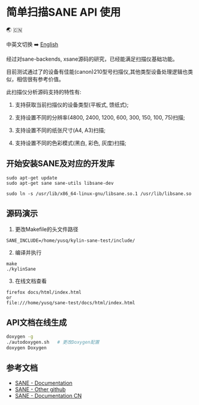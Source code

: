 # 简单扫描SANE API 使用
:earth_asia:
:cn:

中英文切换 :arrow_right: [English](README_EN.md)

经过对sane-backends, xsane源码的研究，已经能满足扫描仪基础功能。

目前测试通过了的设备有佳能(canon)210型号扫描仪,其他类型设备处理逻辑也类似，相信很有参考价值。

此扫描仪分析源码支持的特性有:

1. 支持获取当前扫描仪的设备类型(平板式, 馈纸式);

2. 支持设置不同的分辨率(4800, 2400, 1200, 600, 300, 150, 100, 75)扫描;

3. 支持设置不同的纸张尺寸(A4, A3)扫描;

4. 支持设置不同的色彩模式(黑白, 彩色, 灰度)扫描;


## 开始安装SANE及对应的开发库
```
sudo apt-get update
sudo apt-get sane sane-utils libsane-dev

sudo ln -s /usr/lib/x86_64-linux-gnu/libsane.so.1 /usr/lib/libsane.so
```

## 源码演示
1. 更改Makefile的头文件路径
```
SANE_INCLUDE=/home/yusq/kylin-sane-test/include/
```

2. 编译并执行
```
make
./kylinSane
```

3. 在线文档查看
```
firefox docs/html/index.html
or
file:///home/yusq/sane-test/docs/html/index.html
```

## API文档在线生成
``` bash
doxygen -g
./autodoxygen.sh   # 更改Doxygen配置
doxygen Doxygen

```


## 参考文档
* [SANE - Documentation][2]
* [SANE - Other github][3]
* [SANE - Documentation CN][4]

[2]:http://www.sane-project.org/docs.html
[3]:https://github.com/yushulx/linux-document-scanning
[4]:https://blog.csdn.net/weixin_39743893/article/details/83350568


